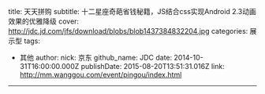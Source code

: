title: 天天拼购
subtitle: 十二星座奇葩省钱秘籍，JS结合css实现Android 2.3动画效果的优雅降级
cover: http://jdc.jd.com/jfs/download/blobs/blob1437384832204.jpg
categories: 展示型
tags:
  - 其他
author:
  nick: 京东
  github_name: JDC
date: 2014-10-31T16:00:00.000Z
publishDate: 2015-08-20T13:51:31.016Z
link: http://mm.wanggou.com/event/pingou/index.html
---
